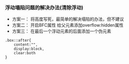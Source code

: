 ### 浮动塌陷问题的解决办法(清除浮动)
* 方案一：
将高度写死，最简单的解决塌陷的办法，但不建议
* 方案二：
开启BFC属性
给父元素添加overflow:hidden属性
* 方案三：
在最后一个浮动元素的后面添加一个伪元素
```
.box::after{
    content:"",
    display:block,
    clear:both
}